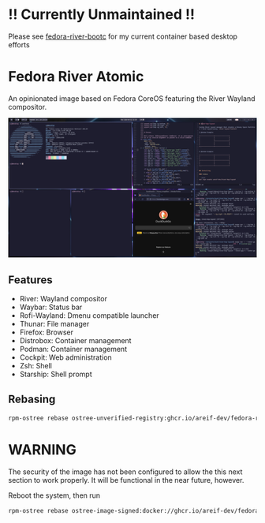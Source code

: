 # !! Currently Unmaintained !!

Please see [fedora-river-bootc](https://github.com/areif-dev/fedora-river-bootc) for my current container based desktop efforts 

# Fedora River Atomic 

An opinionated image based on Fedora CoreOS featuring the River Wayland compositor.

![river-bsp-layout demo](./screenshots/main.png "Demo")

## Features 

* River: Wayland compositor 
* Waybar: Status bar 
* Rofi-Wayland: Dmenu compatible launcher 
* Thunar: File manager 
* Firefox: Browser
* Distrobox: Container management
* Podman: Container management 
* Cockpit: Web administration
* Zsh: Shell 
* Starship: Shell prompt

## Rebasing 

```bash
rpm-ostree rebase ostree-unverified-registry:ghcr.io/areif-dev/fedora-river-atomic/fedora-river-atomic:latest
```

# WARNING

The security of the image has not been configured to allow the this next section to work properly. It will be functional in the near future, however. 

Reboot the system, then run 

```bash
rpm-ostree rebase ostree-image-signed:docker://ghcr.io/areif-dev/fedora-river-atomic/fedora-river-atomic:latest
```
